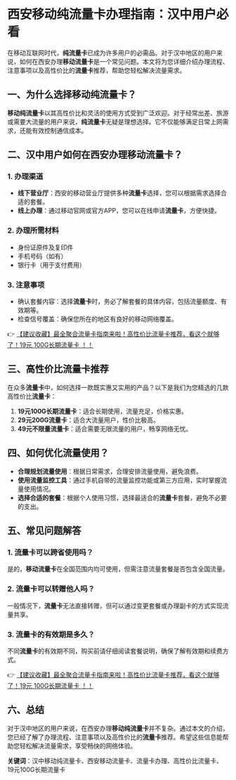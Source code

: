 # 西安移动纯流量卡办理指南：汉中用户必看

在移动互联网时代，**纯流量卡**已成为许多用户的必需品。对于汉中地区的用户来说，如何在西安办理**移动流量卡**是一个常见问题。本文将为您详细介绍办理流程、注意事项以及高性价比的**流量卡**推荐，帮助您轻松解决流量需求。

## 一、为什么选择移动纯流量卡？

**移动纯流量卡**以其高性价比和灵活的使用方式受到广泛欢迎。对于经常出差、旅游或需要大流量的用户来说，**纯流量卡**无疑是理想选择。它不仅能够满足日常上网需求，还能有效控制通信成本。

## 二、汉中用户如何在西安办理移动流量卡？

### 1. 办理渠道

- **线下营业厅**：西安的移动营业厅提供多种**流量卡**选择，您可以根据需求选择合适的套餐。
- **线上办理**：通过移动官网或官方APP，您可以在线申请**流量卡**，方便快捷。

### 2. 办理所需材料

- 身份证原件及复印件
- 手机号码（如有）
- 银行卡（用于支付费用）

### 3. 注意事项

- 确认套餐内容：选择**流量卡**时，务必了解套餐的具体内容，包括流量额度、有效期等。
- 检查信号覆盖：确保您所在的地区有良好的移动网络覆盖。

👉 [【建议收藏】最全聚合流量卡指南来啦！高性价比流量卡推荐，看这个就够了！19元 100G长期流量卡 ！！](https://bit.ly/Liuliangka)

## 三、高性价比流量卡推荐

在众多**流量卡**中，如何选择一款既实惠又实用的产品？以下是我们为您精选的几款高性价比**流量卡**：

1. **19元100G长期流量卡**：适合长期使用，流量充足，价格实惠。
2. **29元200G流量卡**：适合大流量用户，性价比极高。
3. **49元不限量流量卡**：适合需要无限流量的用户，畅享网络无忧。

## 四、如何优化流量使用？

- **合理规划流量使用**：根据日常需求，合理安排流量使用，避免浪费。
- **使用流量监控工具**：通过手机自带的流量监控功能或第三方应用，实时掌握流量使用情况。
- **选择合适的套餐**：根据个人使用习惯，选择最适合的**流量卡**套餐，避免不必要的支出。

## 五、常见问题解答

### 1. 流量卡可以跨省使用吗？

是的，**移动流量卡**在全国范围内均可使用，但需注意流量套餐是否包含全国流量。

### 2. 流量卡可以转赠他人吗？

一般情况下，**流量卡**无法直接转赠，但可以通过变更套餐或办理副卡的方式实现流量共享。

### 3. 流量卡的有效期是多久？

不同**流量卡**的有效期不同，购买前请仔细阅读套餐说明，确保了解有效期和续费方式。

👉 [【建议收藏】最全聚合流量卡指南来啦！高性价比流量卡推荐，看这个就够了！19元 100G长期流量卡 ！！](https://bit.ly/Liuliangka)

## 六、总结

对于汉中地区的用户来说，在西安办理**移动纯流量卡**并不复杂。通过本文的介绍，您已经了解了办理流程、注意事项以及高性价比的**流量卡**推荐。希望这些信息能帮助您轻松解决流量需求，享受畅快的网络体验。

**关键词**：汉中移动纯流量卡、西安移动流量卡、流量卡办理、高性价比流量卡、19元100G长期流量卡
